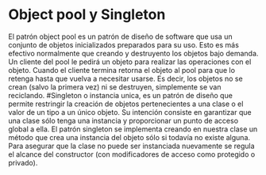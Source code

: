 # Object pool y Singleton
El patrón object pool es un patrón de diseño de software que usa un conjunto de objetos inicializados preparados para su uso. Esto es más efectivo normalmente que creando y destruyento los objetos bajo demanda. Un cliente del pool le pedirá un objeto para realizar las operaciones con el objeto. Cuando el cliente termina retorna el objeto al pool para que lo retenga hasta que vuelva a necesitar usarse. Es decir, los objetos no se crean (salvo la primera vez) ni se destruyen, simplemente se van reciclando.
#Singleton o instancia unica, es un patrón de diseño que permite restringir la creación de objetos pertenecientes a una clase o el valor de un tipo a un único objeto.
Su intención consiste en garantizar que una clase sólo tenga una instancia y proporcionar un punto de acceso global a ella.
El patrón singleton se implementa creando en nuestra clase un método que crea una instancia del objeto sólo si todavía no existe alguna. Para asegurar que la clase no puede ser instanciada nuevamente se regula el alcance del constructor (con modificadores de acceso como protegido o privado).
